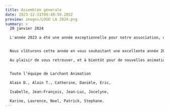 ```yaml
---
title: Assemblée génerale
date: 2023-12-31T09:40:59.285Z
preview: images/LOGO LA 2024.png
summary: >
  20 janvier 2024

  L'année 2023 a été une année exceptionnelle pour notre association, qui a célébré fièrement son 40e anniversaire.


  Nous clôturons cette année en vous souhaitant une excellente année 2024, pleine de bonheur, de succès et de nouvelles aventures. Consultez notre nouveau calendrier distribué dans vos boîtes aux lettres ou rejoignez-nous lors de notre Assemblée Générale le 20 janvier pour découvrir les activités que nous vous proposons en 2024.

  Au plaisir de vous retrouver, et à bientôt pour de nouvelles animations !


  Toute l’équipe de Larchant Animation

  Alain D., Alain T., Catherine, Danièle, Eric,

  Isabelle, Jean-François, Jean-Luc, Jocelyne, 

  Karine, Laurence, Noel, Patrick, Stephane.
---
```


